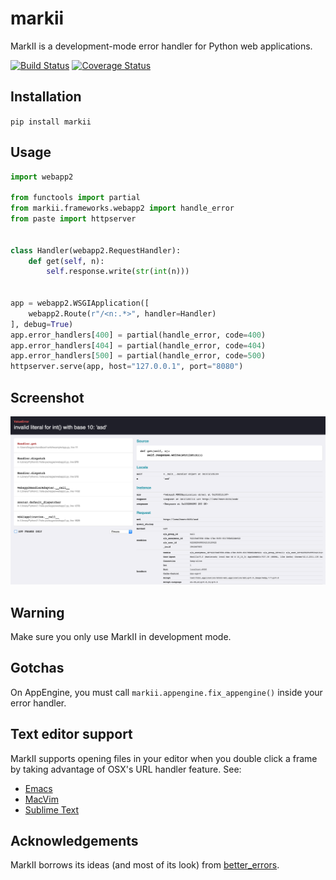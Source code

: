 # markii

MarkII is a development-mode error handler for Python web applications.

[![Build Status](https://travis-ci.org/Bogdanp/markii.svg?branch=master)](https://travis-ci.org/Bogdanp/markii)
[![Coverage Status](https://coveralls.io/repos/Bogdanp/markii/badge.svg?branch=master)](https://coveralls.io/r/Bogdanp/markii?branch=master)

## Installation

`pip install markii`

## Usage

```python
import webapp2

from functools import partial
from markii.frameworks.webapp2 import handle_error
from paste import httpserver


class Handler(webapp2.RequestHandler):
    def get(self, n):
        self.response.write(str(int(n)))


app = webapp2.WSGIApplication([
    webapp2.Route(r"/<n:.*>", handler=Handler)
], debug=True)
app.error_handlers[400] = partial(handle_error, code=400)
app.error_handlers[404] = partial(handle_error, code=404)
app.error_handlers[500] = partial(handle_error, code=500)
httpserver.serve(app, host="127.0.0.1", port="8080")
```

## Screenshot

![Screenshot](/example/screenshot.png)

## Warning

Make sure you only use MarkII in development mode.

## Gotchas

On AppEngine, you must call `markii.appengine.fix_appengine()` inside
your error handler.

## Text editor support

MarkII supports opening files in your editor when you double click a
frame by taking advantage of OSX's URL handler feature. See:

- [Emacs](https://github.com/typester/emacs-handler)
- [MacVim](https://code.google.com/p/macvim/issues/detail?id=105)
- [Sublime Text](https://github.com/typester/emacs-handler)


## Acknowledgements

MarkII borrows its ideas (and most of its look) from [better_errors](https://github.com/charliesome/better_errors).
